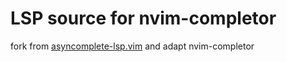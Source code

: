 LSP source for nvim-completor
=======================================

fork from [asyncomplete-lsp.vim](https://github.com/prabirshrestha/asyncomplete-lsp.vim) and adapt nvim-completor
